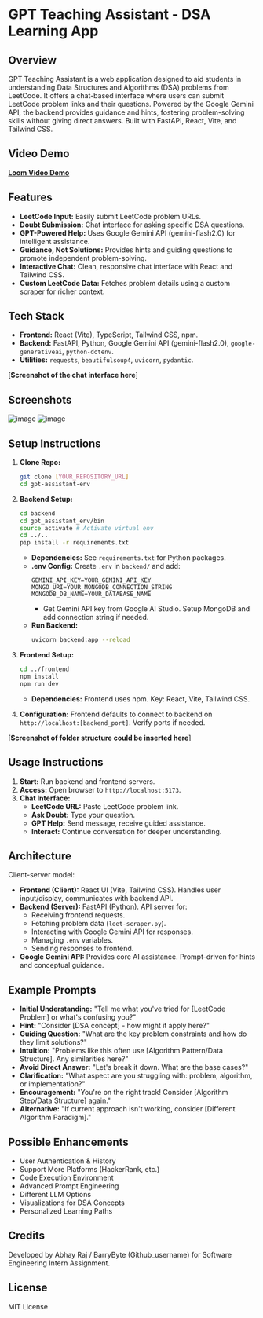 # GPT Teaching Assistant - DSA Learning App

## Overview

GPT Teaching Assistant is a web application designed to aid students in understanding Data Structures and Algorithms (DSA) problems from LeetCode.  It offers a chat-based interface where users can submit LeetCode problem links and their questions.  Powered by the Google Gemini API, the backend provides guidance and hints, fostering problem-solving skills without giving direct answers. Built with FastAPI, React, Vite, and Tailwind CSS.

## Video Demo

[**Loom Video Demo**](https://www.loom.com/share/454e951cc1cd4ad98d5a7c372f672100?sid=1bfe9b35-44d0-49bb-bfdc-d8d8703b7c06)



## Features

*   **LeetCode Input:**  Easily submit LeetCode problem URLs.
*   **Doubt Submission:**  Chat interface for asking specific DSA questions.
*   **GPT-Powered Help:**  Uses Google Gemini API (gemini-flash2.0) for intelligent assistance.
*   **Guidance, Not Solutions:**  Provides hints and guiding questions to promote independent problem-solving.
*   **Interactive Chat:**  Clean, responsive chat interface with React and Tailwind CSS.
*   **Custom LeetCode Data:** Fetches problem details using a custom scraper for richer context.

## Tech Stack

*   **Frontend:** React (Vite), TypeScript, Tailwind CSS, npm.
*   **Backend:** FastAPI, Python, Google Gemini API (gemini-flash2.0), `google-generativeai`, `python-dotenv`.
*   **Utilities:** `requests`, `beautifulsoup4`, `uvicorn`, `pydantic`.

[**Screenshot of the chat interface here**]
## Screenshots
![image](https://github.com/user-attachments/assets/c85f19c0-cff4-4b9f-a628-1cbdd71b3496)
![image](https://github.com/user-attachments/assets/9bdb976e-5a30-4d97-8904-2e3498c04095)



## Setup Instructions

1.  **Clone Repo:**
    ```bash
    git clone [YOUR_REPOSITORY_URL]
    cd gpt-assistant-env
    ```

2.  **Backend Setup:**
    ```bash
    cd backend
    cd gpt_assistant_env/bin
    source activate # Activate virtual env
    cd ../..
    pip install -r requirements.txt
    ```
    *   **Dependencies:** See `requirements.txt` for Python packages.
    *   **.env Config:** Create `.env` in `backend/` and add:
        ```dotenv
        GEMINI_API_KEY=YOUR_GEMINI_API_KEY
        MONGO_URI=YOUR_MONGODB_CONNECTION_STRING
        MONGODB_DB_NAME=YOUR_DATABASE_NAME
        ```
        *   Get Gemini API key from Google AI Studio. Setup MongoDB and add connection string if needed.
    *   **Run Backend:**
        ```bash
        uvicorn backend:app --reload
        ```

3.  **Frontend Setup:**
    ```bash
    cd ../frontend
    npm install
    npm run dev
    ```
    *   **Dependencies:** Frontend uses npm. Key: React, Vite, Tailwind CSS.

4.  **Configuration:** Frontend defaults to connect to backend on `http://localhost:[backend_port]`. Verify ports if needed.

[**Screenshot of folder structure could be inserted here**]


## Usage Instructions

1.  **Start:** Run backend and frontend servers.
2.  **Access:** Open browser to `http://localhost:5173`.
3.  **Chat Interface:**
    *   **LeetCode URL:** Paste LeetCode problem link.
    *   **Ask Doubt:** Type your question.
    *   **GPT Help:** Send message, receive guided assistance.
    *   **Interact:** Continue conversation for deeper understanding.



## Architecture

Client-server model:

*   **Frontend (Client):** React UI (Vite, Tailwind CSS). Handles user input/display, communicates with backend API.
*   **Backend (Server):** FastAPI (Python). API server for:
    *   Receiving frontend requests.
    *   Fetching problem data (`leet-scraper.py`).
    *   Interacting with Google Gemini API for responses.
    *   Managing `.env` variables.
    *   Sending responses to frontend.
*   **Google Gemini API:** Provides core AI assistance. Prompt-driven for hints and conceptual guidance.



## Example Prompts

*   **Initial Understanding:** "Tell me what you've tried for [LeetCode Problem] or what's confusing you?"
*   **Hint:** "Consider [DSA concept] - how might it apply here?"
*   **Guiding Question:** "What are the key problem constraints and how do they limit solutions?"
*   **Intuition:** "Problems like this often use [Algorithm Pattern/Data Structure]. Any similarities here?"
*   **Avoid Direct Answer:** "Let's break it down. What are the base cases?"
*   **Clarification:** "What aspect are you struggling with: problem, algorithm, or implementation?"
*   **Encouragement:** "You're on the right track! Consider [Algorithm Step/Data Structure] again."
*   **Alternative:** "If current approach isn't working, consider [Different Algorithm Paradigm]."



## Possible Enhancements

*   User Authentication & History
*   Support More Platforms (HackerRank, etc.)
*   Code Execution Environment
*   Advanced Prompt Engineering
*   Different LLM Options
*   Visualizations for DSA Concepts
*   Personalized Learning Paths

## Credits

Developed by Abhay Raj / BarryByte (Github_username) for Software Engineering Intern Assignment.

## License

MIT License
